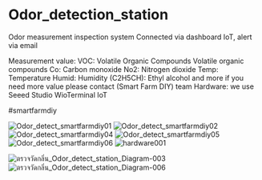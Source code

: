 # Odor_detection_station
Odor measurement inspection system Connected via dashboard IoT, alert via email

Measurement value:
VOC: Volatile Organic Compounds
Volatile organic compounds
Co: Carbon monoxide
No2: Nitrogen dioxide
Temp: Temperature
Humid: Humidity
(C2H5CH): Ethyl alcohol
and more if you need more value please contact (Smart Farm DIY) team
Hardware: we use Seeed Studio WioTerminal IoT

#smartfarmdiy

![Odor_detect_smartfarmdiy01](https://user-images.githubusercontent.com/63504401/111037500-e6d98100-8456-11eb-9683-3bd50779322b.JPG)
![Odor_detect_smartfarmdiy02](https://user-images.githubusercontent.com/63504401/111037502-e8a34480-8456-11eb-8ba1-367f3ea551ec.JPG)
![Odor_detect_smartfarmdiy04](https://user-images.githubusercontent.com/63504401/111037504-eb059e80-8456-11eb-8978-76b9ccc1b05f.JPG)
![Odor_detect_smartfarmdiy05](https://user-images.githubusercontent.com/63504401/111037505-eb9e3500-8456-11eb-842d-5eb4a63e348c.JPG)
![Odor_detect_smartfarmdiy06](https://user-images.githubusercontent.com/63504401/111037506-ec36cb80-8456-11eb-8a9b-289ce1108ff0.JPG)
![hardware001](https://user-images.githubusercontent.com/63504401/117300258-95bc9b00-aea3-11eb-9019-34d311dd121e.JPG)

![ตรวจวัดกลิ่น_Odor_detect_station_Diagram-003](https://user-images.githubusercontent.com/63504401/111037507-ee992580-8456-11eb-88ba-963100803847.jpg)
![ตรวจวัดกลิ่น_Odor_detect_station_Diagram-006](https://user-images.githubusercontent.com/63504401/111037509-ef31bc00-8456-11eb-8773-8dff3dd2be16.jpg)

